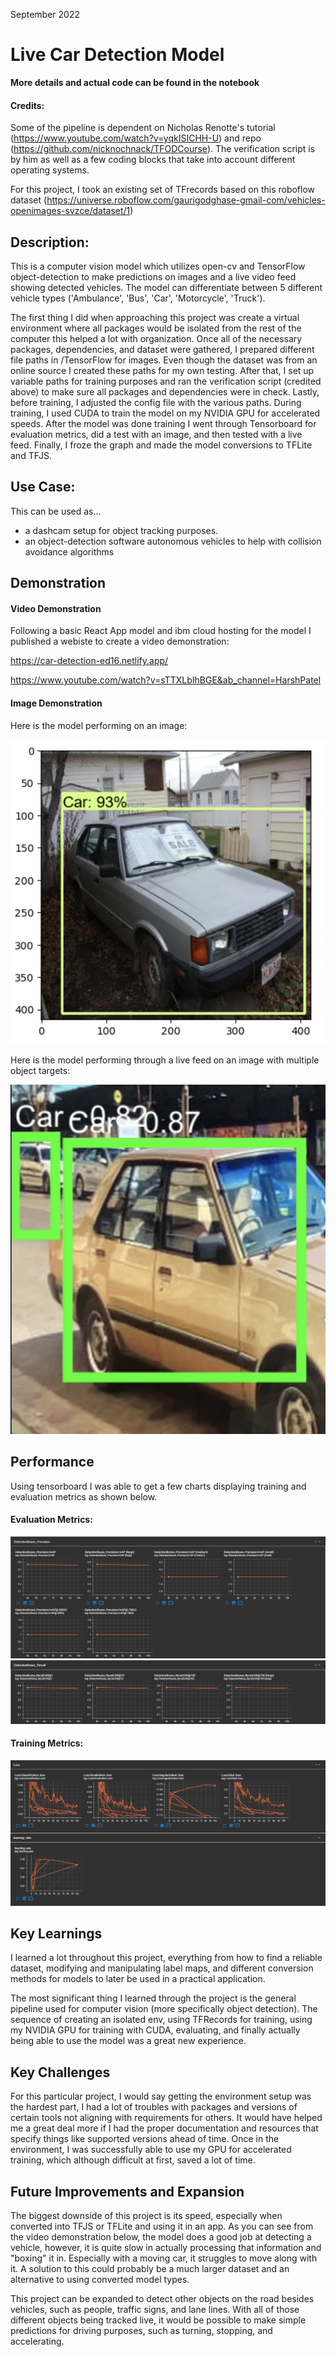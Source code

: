 September 2022

# Live Car Detection Model

**More details and actual code can be found in the notebook**

#### Credits:

Some of the pipeline is dependent on Nicholas Renotte's tutorial (https://www.youtube.com/watch?v=yqkISICHH-U) and repo (https://github.com/nicknochnack/TFODCourse). The verification script is by him as well as a few coding blocks that take into account different operating systems.

For this project, I took an existing set of TFrecords based on this roboflow dataset (https://universe.roboflow.com/gaurigodghase-gmail-com/vehicles-openimages-svzce/dataset/1)

## Description:

This is a computer vision model which utilizes open-cv and TensorFlow object-detection to make predictions on images and a live video feed showing detected vehicles. The model can differentiate between 5 different vehicle types ('Ambulance', 'Bus', 'Car', 'Motorcycle', 'Truck').

The first thing I did when approaching this project was create a virtual environment where all packages would be isolated from the rest of the computer this helped a lot with organization. Once all of the necessary packages, dependencies, and dataset were gathered, I prepared different file paths in /TensorFlow for images. Even though the dataset was from an online source I created these paths for my own testing. After that, I set up variable paths for training purposes and ran the verification script (credited above) to make sure all packages and dependencies were in check. Lastly, before training, I adjusted the config file with the various paths. During training, I used CUDA to train the model on my NVIDIA GPU for accelerated speeds. After the model was done training I went through Tensorboard for evaluation metrics, did a test with an image, and then tested with a live feed. Finally, I froze the graph and made the model conversions to TFLite and TFJS.

## Use Case:

This can be used as...

- a dashcam setup for object tracking purposes.
- an object-detection software autonomous vehicles to help with collision avoidance algorithms

## Demonstration

#### Video Demonstration

Following a basic React App model and ibm cloud hosting for the model I published a webiste to create a video demonstration:

https://car-detection-ed16.netlify.app/

https://www.youtube.com/watch?v=sTTXLbIhBGE&ab_channel=HarshPatel

#### Image Demonstration

Here is the model performing on an image:

![image demo](https://github.com/harshp30/LiveDashcamCarDetection/blob/main/images/imagedemo.png)

Here is the model performing through a live feed on an image with multiple object targets:

![image demo](https://github.com/harshp30/LiveDashcamCarDetection/blob/main/images/liveDemo.png)
    
## Performance
 
Using tensorboard I was able to get a few charts displaying training and evaluation metrics as shown below.

#### Evaluation Metrics:

![eval metrics](https://github.com/harshp30/LiveDashcamCarDetection/blob/main/images/evalboxprecision.png)
![eval metrics](https://github.com/harshp30/LiveDashcamCarDetection/blob/main/images/evalboxrecall.png)
 
#### Training Metrics:

![training metrics](https://github.com/harshp30/LiveDashcamCarDetection/blob/main/images/train1.png)

## Key Learnings

I learned a lot throughout this project, everything from how to find a reliable dataset, modifying and manipulating label maps, and different conversion methods for models to later be used in a practical application.

The most significant thing I learned through the project is the general pipeline used for computer vision (more specifically object detection). The sequence of creating an isolated env, using TFRecords for training, using my NVIDIA GPU for training with CUDA, evaluating, and finally actually being able to use the model was a great new experience.  

## Key Challenges

For this particular project, I would say getting the environment setup was the hardest part, I had a lot of troubles with packages and versions of certain tools not aligning with requirements for others. It would have helped me a great deal more if I had the proper documentation and resources that specify things like supported versions ahead of time. Once in the environment, I was successfully able to use my GPU for accelerated training, which although difficult at first, saved a lot of time.

## Future Improvements and Expansion

The biggest downside of this project is its speed, especially when converted into TFJS or TFLite and using it in an app. As you can see from the video demonstration below, the model does a good job at detecting a vehicle, however, it is quite slow in actually processing that information and "boxing" it in. Especially with a moving car, it struggles to move along with it. A solution to this could probably be a much larger dataset and an alternative to using converted model types.
 
This project can be expanded to detect other objects on the road besides vehicles, such as people, traffic signs, and lane lines. 
With all of those different objects being tracked live, it would be possible to make simple predictions for driving purposes, such as turning, stopping, and accelerating.

